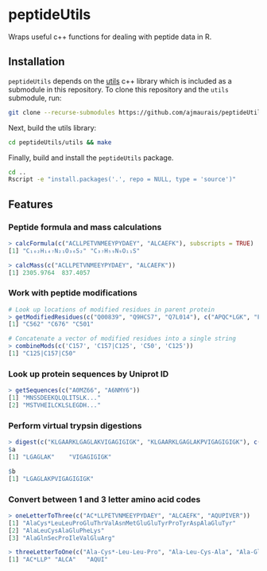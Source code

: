 # peptideUtils
Wraps useful c++ functions for dealing with peptide data in R.

## Installation
`peptideUtils` depends on the [utils](https://github.com/ajmaurais/utils) c++ library which is included as a submodule in this repository. To clone this repository and the `utils` submodule, run:
```bash
git clone --recurse-submodules https://github.com/ajmaurais/peptideUtils
```
Next, build the utils library:
```bash
cd peptideUtils/utils && make
```
Finally, build and install the `peptideUtils` package.
```bash
cd ..
Rscript -e "install.packages('.', repo = NULL, type = 'source')"
```

## Features

### Peptide formula and mass calculations

```R
> calcFormula(c("ACLLPETVNMEEYPYDAEY", "ALCAEFK"), subscripts = TRUE)
[1] "C₁₀₂H₁₄₇N₂₁O₃₆S₂" "C₃₇H₅₉N₉O₁₁S"

> calcMass(c("ACLLPETVNMEEYPYDAEY", "ALCAEFK"))
[1] 2305.9764  837.4057
```

### Work with peptide modifications

```R
# Look up locations of modified residues in parent protein
> getModifiedResidues(c("Q00839", "Q9HCS7", "Q7L014"), c("APQC*LGK", "FADMEC*K", "GAEIIVC*TPGR"))
[1] "C562" "C676" "C501"

# Concatenate a vector of modified residues into a single string
> combineMods(c('C157', 'C157|C125', 'C50', 'C125'))
[1] "C125|C157|C50"
```

### Look up protein sequences by Uniprot ID
```R
> getSequences(c("A0MZ66", "A6NMY6"))
[1] "MNSSDEEKQLQLITSLK..."
[2] "MSTVHEILCKLSLEGDH..."  
```

### Perform virtual trypsin digestions
```R
> digest(c("KLGAARKLGAGLAKVIGAGIGIGK", "KLGAARKLGAGLAKPVIGAGIGIGK"), c('a', 'b'))
$a
[1] "LGAGLAK"    "VIGAGIGIGK"

$b
[1] "LGAGLAKPVIGAGIGIGK"
```

### Convert between 1 and 3 letter amino acid codes

```R
> oneLetterToThree(c("AC*LLPETVNMEEYPYDAEY", "ALCAEFK", "AQUPIVER"))
[1] "AlaCys*LeuLeuProGluThrValAsnMetGluGluTyrProTyrAspAlaGluTyr"
[2] "AlaLeuCysAlaGluPheLys"                                  
[3] "AlaGlnSecProIleValGluArg"

> threeLetterToOne(c("Ala-Cys*-Leu-Leu-Pro", "Ala-Leu-Cys-Ala", "Ala-Gln-Sec-Ile"), sep_in="-")
[1] "AC*LLP" "ALCA"   "AQUI"
```
